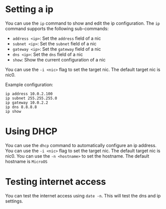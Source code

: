 # Setting a ip

You can use the `ip` command to show and edit the ip configuration. The `ip` command supports the following sub-commands:

- `address <ip>`: Set the `address` field of a nic
- `subnet <ip>`: Set the `subnet` field of a nic
- `gateway <ip>`: Set the `gateway` field of a nic
- `dns <ip>`: Set the `dns` field of a nic
- `show`: Show the current configuration of a nic

You can use the `-i <nic>` flag to set the target nic. The default target nic is nic0.  

Example configuration:

```
ip address 10.0.2.100
ip subnet 255.255.255.0
ip gateway 10.0.2.2
ip dns 8.8.8.8
ip show
```

# Using DHCP

You can use the `dhcp` command to automatically configure an ip address. You can use the `-i <nic>` flag to set the target nic. The default target nic is nic0. You can use the `-n <hostname>` to set the hostname. The default hostname is `MicroOS`

# Testing internet access

You can test the internet access using `date -n`. This will test the dns and ip settings.
